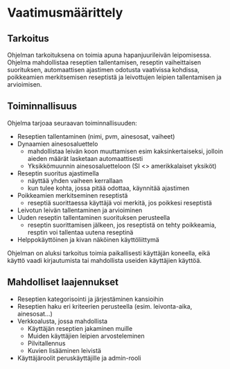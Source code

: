 # Vaatimusmäärittely

## Tarkoitus

Ohjelman tarkoituksena on toimia apuna hapanjuurileivän leipomisessa. Ohjelma mahdollistaa reseptien tallentamisen, reseptin vaiheittaisen suorituksen, automaattisen ajastimen odotusta vaativissa kohdissa, poikkeamien merkitsemisen reseptistä ja leivottujen leipien tallentamisen ja arvioimisen.

## Toiminnallisuus

Ohjelma tarjoaa seuraavan toiminnallisuuden:

- Reseptien tallentaminen (nimi, pvm, ainesosat, vaiheet)
- Dynaamien ainesosaluettelo
  - mahdollistaa leivän koon muuttamisen esim kaksinkertaiseksi, jolloin aieden määrät lasketaan automaattisesti
  - Yksikkömuunnin ainesosaluetteloon (SI <> amerikkalaiset yksiköt)
- Reseptin suoritus ajastimella
  - näyttää yhden vaiheen kerrallaan
  - kun tulee kohta, jossa pitää odottaa, käynnitää ajastimen
- Poikkeamien merkitseminen reseptistä
  - reseptiä suorittaessa käyttäjä voi merkitä, jos poikkesi reseptistä
- Leivotun leivän tallentaminen ja arvioiminen
- Uuden reseptin tallentaminen suorituksen perusteella
  - reseptin suorittamisen jälkeen, jos reseptistä on tehty poikkeamia, resptin voi tallentaa uutena reseptinä
- Helppokäyttöinen ja kivan näköinen käyttöliittymä

Ohjelman on aluksi tarkoitus toimia paikallisesti käyttäjän koneella, eikä käyttö vaadi kirjautumista tai mahdollista useiden käyttäjien käyttöä.

## Mahdolliset laajennukset

- Reseptien kategorisointi ja järjestäminen kansioihin
- Reseptien haku eri kriteerien perusteella (esim. leivonta-aika, ainesosat...)
- Verkkoalusta, jossa mahdollista
  - Käyttäjän reseptien jakaminen muille
  - Muiden käyttäjien leipien arvosteleminen
  - Pilvitallennus
  - Kuvien lisääminen leivistä
- Käyttäjäroolit peruskäyttäjille ja admin-rooli